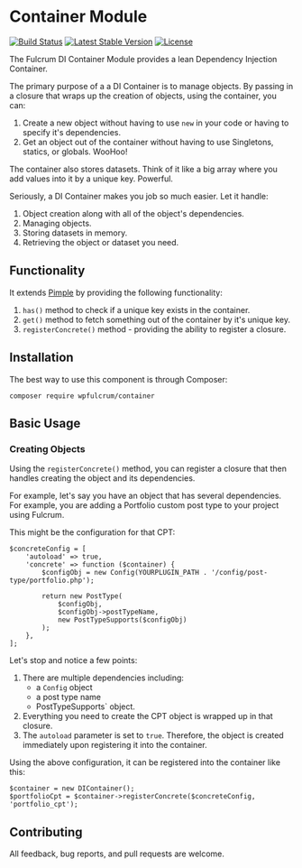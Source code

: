 # Container Module

[![Build Status](https://travis-ci.org/wpfulcrum/container.svg?branch=develop)](https://travis-ci.org/wpfulcrum/container) 
[![Latest Stable Version](https://poser.pugx.org/wpfulcrum/container/v/stable)](https://packagist.org/packages/wpfulcrum/container) 
[![License](https://poser.pugx.org/wpfulcrum/container/license)](https://packagist.org/packages/wpfulcrum/container)

The Fulcrum DI Container Module provides a lean Dependency Injection Container. 

The primary purpose of a a DI Container is to manage objects.  By passing in a closure that wraps up the creation of objects, using the container, you can:

1. Create a new object without having to use `new` in your code or having to specify it's dependencies.
2. Get an object out of the container without having to use Singletons, statics, or globals. WooHoo!

The container also stores datasets.  Think of it like a big array where you add values into it by a unique key. Powerful.

Seriously, a DI Container makes you job so much easier.  Let it handle:

1. Object creation along with all of the object's dependencies.
2. Managing objects.
3. Storing datasets in memory.
4. Retrieving the object or dataset you need.

## Functionality

It extends [Pimple](https://pimple.symfony.com/) by providing the following functionality:

1. `has()` method to check if a unique key exists in the container.
2. `get()` method to fetch something out of the container by it's unique key.
3. `registerConcrete()` method - providing the ability to register a closure.

## Installation

The best way to use this component is through Composer:

```
composer require wpfulcrum/container
```

## Basic Usage

### Creating Objects

Using the `registerConcrete()` method, you can register a closure that then handles creating the object and its dependencies.

For example, let's say you have an object that has several dependencies.  For example, you are adding a Portfolio custom post type to your project using Fulcrum.

This might be the configuration for that CPT:

```
$concreteConfig = [
    'autoload' => true,
    'concrete' => function ($container) {
        $configObj = new Config(YOURPLUGIN_PATH . '/config/post-type/portfolio.php');

        return new PostType(
            $configObj,
            $configObj->postTypeName,
            new PostTypeSupports($configObj)
        );
    },
];
```

Let's stop and notice a few points:

1. There are multiple dependencies including:
    - a `Config` object
    - a post type name
    - PostTypeSupports` object.  
2. Everything you need to create the CPT object is wrapped up in that closure.
3. The `autoload` parameter is set to `true`.  Therefore, the object is created immediately upon registering it into the container.

Using the above configuration, it can be registered into the container like this:

```
$container = new DIContainer();
$portfolioCpt = $container->registerConcrete($concreteConfig, 'portfolio_cpt');
```

## Contributing

All feedback, bug reports, and pull requests are welcome.
